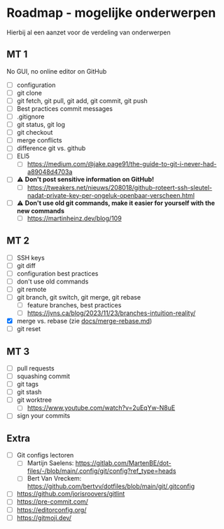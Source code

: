 # Roadmap - mogelijke onderwerpen

Hierbij al een aanzet voor de verdeling van onderwerpen

## MT 1

No GUI, no online editor on GitHub

- [ ] configuration
- [ ] git clone
- [ ] git fetch, git pull, git add, git commit, git push
- [ ] Best practices commit messages
- [ ] .gitignore
- [ ] git status, git log
- [ ] git checkout
- [ ] merge conflicts
- [ ] difference git vs. github
- [ ] ELI5
    - [ ] <https://medium.com/@jake.page91/the-guide-to-git-i-never-had-a89048d4703a>
- [ ] :warning: **Don't post sensitive information on GitHub!**
    - [ ] <https://tweakers.net/nieuws/208018/github-roteert-ssh-sleutel-nadat-private-key-per-ongeluk-openbaar-verscheen.html>
- [ ] :warning: **Don't use old git commands, make it easier for yourself with the new commands**
    - [ ] <https://martinheinz.dev/blog/109>

## MT 2

- [ ] SSH keys
- [ ] git diff
- [ ] configuration best practices
- [ ] don't use old commands
- [ ] git remote
- [ ] git branch, git switch, git merge, git rebase
    - [ ] feature branches, best practices
    - [ ] <https://jvns.ca/blog/2023/11/23/branches-intuition-reality/>
- [x] merge vs. rebase (zie [docs/merge-rebase.md](./docs/merge-rebase.md))
- [ ] git reset

## MT 3

- [ ] pull requests
- [ ] squashing commit
- [ ] git tags
- [ ] git stash
- [ ] git worktree
    - [ ] <https://www.youtube.com/watch?v=2uEqYw-N8uE>
- [ ] sign your commits

## Extra

- [ ] Git configs lectoren
    - [ ] Martijn Saelens: <https://gitlab.com/MartenBE/dot-files/-/blob/main/.config/git/config?ref_type=heads>
    - [ ] Bert Van Vreckem: <https://github.com/bertvv/dotfiles/blob/main/git/.gitconfig>
- [ ] <https://github.com/jorisroovers/gitlint>
- [ ] <https://pre-commit.com/>
- [ ] <https://editorconfig.org/>
- [ ] <https://gitmoji.dev/>
